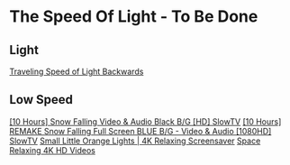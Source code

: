 # The Speed Of Light - To Be Done

## Light
[Traveling Speed of Light Backwards](https://www.youtube.com/watch?v=rjfVjD_hRG4)

## Low Speed
[[10 Hours] Snow Falling Video & Audio Black B/G [HD] SlowTV](https://www.youtube.com/watch?v=2KNIi-lM5Y0)
[[10 Hours] REMAKE Snow Falling Full Screen BLUE B/G - Video & Audio [1080HD] SlowTV](https://www.youtube.com/watch?v=MDSTC3JxQEM)
[Small Little Orange Lights | 4K Relaxing Screensaver](https://www.youtube.com/watch?v=1IkY0_qONRk)
[Space Relaxing 4K HD Videos](https://www.youtube.com/playlist?list=PLoCBG2v7-txhn6xo5M3z_9zLHwoRbBY9E)

